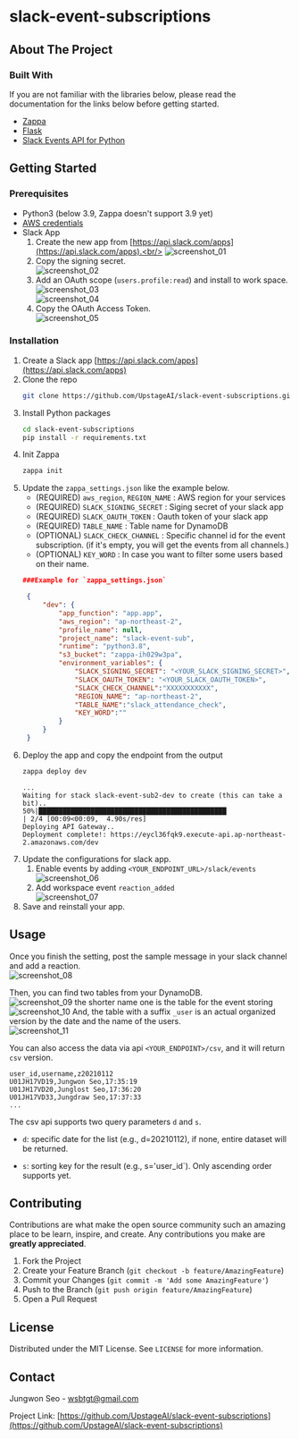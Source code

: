 # slack-event-subscriptions


<!-- ABOUT THE PROJECT -->
## About The Project



### Built With
If you are not familiar with the libraries below, please read the documentation for the links below before getting started.

* [Zappa](https://github.com/Miserlou/Zappa)
* [Flask](https://github.com/pallets/flask)
* [Slack Events API for Python](https://github.com/slackapi/python-slack-events-api)



<!-- GETTING STARTED -->
## Getting Started


### Prerequisites


* Python3 (below 3.9, Zappa doesn't support 3.9 yet)
* [AWS credentials](https://aws.amazon.com/blogs/security/a-new-and-standardized-way-to-manage-credentials-in-the-aws-sdks/)
* Slack App
    1. Create the new app from [https://api.slack.com/apps](https://api.slack.com/apps).<br/>
    ![screenshot_01](images/screen_shot_01.png)
    2. Copy the signing secret.<br/>
    ![screenshot_02](images/screen_shot_02.png)
    3. Add an OAuth scope (`users.profile:read`) and install to work space.<br/>
    ![screenshot_03](images/screen_shot_03.png)<br/>
    ![screenshot_04](images/screen_shot_04.png)<br/>
    4. Copy the OAuth Access Token.<br/>
    ![screenshot_05](images/screen_shot_05.png)
### Installation

1. Create a Slack app [https://api.slack.com/apps](https://api.slack.com/apps)
2. Clone the repo
   ```sh
   git clone https://github.com/UpstageAI/slack-event-subscriptions.git
   ```
3. Install Python packages
   ```sh
   cd slack-event-subscriptions
   pip install -r requirements.txt
   ```
4. Init Zappa
   ```sh
   zappa init
   ```
5. Update the `zappa_settings.json` like the example below.
    - (REQUIRED) `aws_region`, `REGION_NAME` : AWS region for your services
    - (REQUIRED) `SLACK_SIGNING_SECRET` :  Siging secret of your slack app
    - (REQUIRED) `SLACK_OAUTH_TOKEN` :  Oauth token of your slack app
    - (REQUIRED) `TABLE_NAME` : Table name for DynamoDB
    - (OPTIONAL) `SLACK_CHECK_CHANNEL` : Specific channel id for the event subscription. (if it's empty, you will get the events from all channels.)
    - (OPTIONAL) `KEY_WORD` : In case you want to filter some users based on their name.
   ```json
   ###Example for `zappa_settings.json`

    {
        "dev": {
            "app_function": "app.app",
            "aws_region": "ap-northeast-2",
            "profile_name": null,
            "project_name": "slack-event-sub",
            "runtime": "python3.8",
            "s3_bucket": "zappa-ih029w3pa",
            "environment_variables": {
                "SLACK_SIGNING_SECRET": "<YOUR_SLACK_SIGNING_SECRET>",
                "SLACK_OAUTH_TOKEN": "<YOUR_SLACK_OAUTH_TOKEN>",
                "SLACK_CHECK_CHANNEL":"XXXXXXXXXXX",
                "REGION_NAME": "ap-northeast-2",
                "TABLE_NAME":"slack_attendance_check",
                "KEY_WORD":""
            }
        }
    }
   ```
6. Deploy the app and copy the endpoint from the output
    ```sh
    zappa deploy dev
    ```
    ```
    ...
    Waiting for stack slack-event-sub2-dev to create (this can take a bit)..
    50%|███████████████████████████████████████████████                                               | 2/4 [00:09<00:09,  4.90s/res]
    Deploying API Gateway..
    Deployment complete!: https://eycl36fqk9.execute-api.ap-northeast-2.amazonaws.com/dev
    ```
7. Update the configurations for slack app.
    1. Enable events by adding `<YOUR_ENDPOINT_URL>/slack/events`<br/>
    ![screenshot_06](images/screen_shot_06.png)
    2. Add workspace event `reaction_added`<br/>
    ![screenshot_07](images/screen_shot_07.png)
8. Save and reinstall your app.
<!-- USAGE EXAMPLES -->
## Usage

Once you finish the setting, post the sample message in your slack channel and add a reaction.<br/>
![screenshot_08](images/screen_shot_08.png)

Then, you can find two tables from your DynamoDB.<br/>
![screenshot_09](images/screen_shot_09.png)
 the shorter name one is the table for the event storing <br/>
 ![screenshot_10](images/screen_shot_10.png)
 And, the table with a suffix `_user` is an actual organized version by the date and the name of the users.<br/>
![screenshot_11](images/screen_shot_11.png)

You can also access the data via api
`<YOUR_ENDPOINT>/csv`, and it will return `csv` version.
```csv
user_id,username,z20210112
U01JH17VD19,Jungwon Seo,17:35:19
U01JH17VD20,Junglost Seo,17:36:20
U01JH17VD33,Jungdraw Seo,17:37:33
...
```
The csv api supports two query parameters `d` and `s`. 
- `d`: specific date for the list (e.g., d=20210112), if none, entire dataset will be returned.

- `s`: sorting key for the result (e.g., s='user_id`). Only ascending order supports yet.






<!-- CONTRIBUTING -->
## Contributing

Contributions are what make the open source community such an amazing place to be learn, inspire, and create. Any contributions you make are **greatly appreciated**.

1. Fork the Project
2. Create your Feature Branch (`git checkout -b feature/AmazingFeature`)
3. Commit your Changes (`git commit -m 'Add some AmazingFeature'`)
4. Push to the Branch (`git push origin feature/AmazingFeature`)
5. Open a Pull Request



<!-- LICENSE -->
## License

Distributed under the MIT License. See `LICENSE` for more information.



<!-- CONTACT -->
## Contact

Jungwon Seo - wsbtgt@gmail.com

Project Link: [https://github.com/UpstageAI/slack-event-subscriptions](https://github.com/UpstageAI/slack-event-subscriptions)







